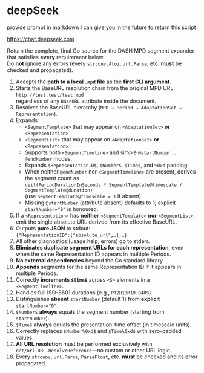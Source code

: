 # deepSeek

provide prompt in markdown I can give you in the future to return this script

https://chat.deepseek.com

Return the complete, final Go source for the DASH MPD segment expander that satisfies **every** requirement below.  
Do **not** ignore any errors (every `strconv.Atoi`, `url.Parse`, etc. **must** be checked and propagated).

1. Accepts the **path to a local `.mpd` file** as the **first CLI argument**.  
2. Starts the BaseURL resolution chain from the original MPD URL  
   `http://test.test/test.mpd `  
   regardless of any `BaseURL` attribute inside the document.  
3. Resolves the BaseURL hierarchy (`MPD → Period → AdaptationSet → Representation`).  
4. Expands:  
   - `<SegmentTemplate>` that may appear on `<AdaptationSet>` **or** `<Representation>`  
   - `<SegmentList>` that may appear on `<AdaptationSet>` **or** `<Representation>`  
   - Supports both `<SegmentTimeline>` and simple `@startNumber … @endNumber` modes.  
   - Expands `$RepresentationID$`, `$Number$`, `$Time$`, and `%0xd` padding.  
   - When neither `@endNumber` nor `<SegmentTimeline>` are present, derives the segment count as  
     `ceil(PeriodDurationInSeconds * SegmentTemplate@timescale / SegmentTemplate@duration)`  
     (use `SegmentTemplate@timescale = 1` if absent).  
   - Missing `@startNumber` (attribute absent) defaults to **1**; explicit `startNumber="0"` is honoured.  
5. If a `<Representation>` has **neither** `<SegmentTemplate>` **nor** `<SegmentList>`, emit the single absolute URL derived from its effective BaseURL.  
6. Outputs **pure JSON** to stdout:  
   `{"RepresentationID":["absolute_url",…],…}`  
7. All other diagnostics (usage help, errors) go to stderr.  
8. **Eliminates duplicate segment URLs for each representation**, even when the same Representation ID appears in multiple Periods.  
9. **No external dependencies** beyond the Go standard library.  
10. **Appends** segments for the same Representation ID if it appears in multiple Periods.  
11. Correctly **increments `$Time$`** across `<S>` elements in a `<SegmentTimeline>`.  
12. Handles full ISO-8601 durations (e.g., `PT2H13M19.040S`).  
13. Distinguishes **absent** `startNumber` (default 1) from **explicit** `startNumber="0"`.  
14. `$Number$` **always** equals the segment number (starting from `startNumber`).  
15. `$Time$` **always** equals the presentation-time offset (in timescale units).  
16. Correctly replaces `$Number%0xd$` and `$Time%0xd$` with zero-padded values.  
17. **All URL resolution** must be performed exclusively with `net/url.URL.ResolveReference`—no custom or other URL logic.  
18. Every `strconv`, `url.Parse`, `ParseFloat`, etc. **must** be checked and its error propagated.
